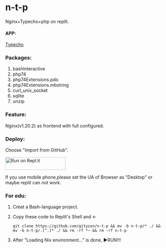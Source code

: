 # n-t-p

Nginx+Typecho+php on replit.

#### APP:

[Typecho](https://github.com/typecho/typecho)

### Packages:

1. bashInteractive
2. php74
3. php74Extensions.pdo
4. php74Extensions.mbstring
5. curl_unix_socket
6. sqlite
7. unzip

### Feature:

Nginx(v1.20.2) as frontend with full configured.

### Deploy:

   Choose "Import from GitHub".

<a href="https://replit.com/github/gityzon/n-t-p">
  <img alt="Run on Repl.it" src="https://replit.com/badge/github/github/gityzon" style="height: 40px; width: 190px;" />
</a>

If you use mobile phone,please set the UA of Browser as "Desktop" or maybe replit can not work.

### For edu:

1. Creat a Bash-language project.

2. Copy these code to Replit's Shell and ←

   `git clone https://github.com/gityzon/n-t-p && mv -b n-t-p/* ./ && mv -b n-t-p/.[^.]* ./ && rm -rf *~ && rm -rf n-t-p`

3. After "Loading Nix environment..." is done, ▶RUN!!!
